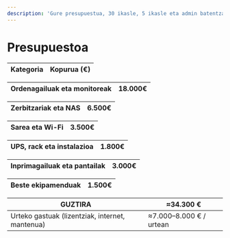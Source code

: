 ```yaml
---
description: 'Gure presupuestua, 30 ikasle, 5 ikasle eta admin batentzako unibertsitaterako:'
---
```


# Presupuestoa

| Kategoria | Kopurua (€) |
| --------- | ----------- |

| Ordenagailuak eta monitoreak | 18.000€ |
| ---------------------------- | ------- |

| Zerbitzariak eta NAS | 6.500€ |
| -------------------- | ------ |

| Sarea eta Wi-Fi | 3.500€ |
| --------------- | ------ |

| UPS, rack eta instalazioa | 1.800€ |
| ------------------------- | ------ |

| Inprimagailuak eta pantailak | 3.000€ |
| ---------------------------- | ------ |

| Beste ekipamenduak | 1.500€ |
| ------------------ | ------ |

| **GUZTIRA**                                     | **≈34.300 €**           |
| ----------------------------------------------- | ----------------------- |
| Urteko gastuak (lizentziak, internet, mantenua) | ≈7.000–8.000 € / urtean |
